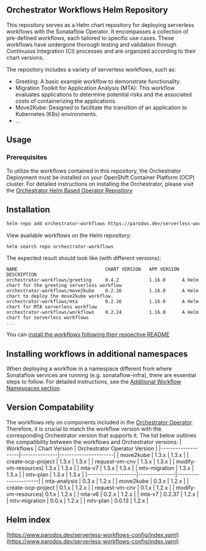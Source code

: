 ## Orchestrator Workflows Helm Repository

This repository serves as a Helm chart repository for deploying serverless workflows with the Sonataflow Operator. It encompasses a collection of pre-defined workflows, each tailored to specific use cases. These workflows have undergone thorough testing and validation through Continuous Integration (CI) processes and are organized according to their chart versions.

The repository includes a variety of serverless workflows, such as:

* Greeting: A basic example workflow to demonstrate functionality.
* Migration Toolkit for Application Analysis (MTA): This workflow evaluates applications to determine potential risks and the associated costs of containerizing the applications.
* Move2Kube: Designed to facilitate the transition of an application to Kubernetes (K8s) environments.
* ...
## Usage

### Prerequisites
To utilize the workflows contained in this repository, the Orchestrator Deployment must be installed on your OpenShift Container Platform (OCP) cluster. For detailed instructions on installing the Orchestrator, please visit the [Orchestrator Helm Based Operator Repository](https://www.parodos.dev/orchestrator-helm-operator/)

## Installation
```bash
helm repo add orchestrator-workflows https://parodos.dev/serverless-workflows-config
```

View available workflows on the Helm repository:
```
helm search repo orchestrator-workflows
```

The expected result should look like (with different versions):
```
NAME                            	CHART VERSION	APP VERSION	DESCRIPTION                                      
orchestrator-workflows/greeting 	0.4.2        	1.16.0     	A Helm chart for the greeting serverless workflow
orchestrator-workflows/move2kube	0.2.16       	1.16.0     	A Helm chart to deploy the move2kube workflow.   
orchestrator-workflows/mta      	0.2.16       	1.16.0     	A Helm chart for MTA serverless workflow         
orchestrator-workflows/workflows	0.2.24       	1.16.0     	A Helm chart for serverless workflows
...
```

You can [install the workflows following their respective README](https://github.com/parodos-dev/serverless-workflows-config/blob/main/docs/main/)

## Installing workflows in additional namespaces
When deploying a workflow in a namespace different from where Sonataflow services are running (e.g. sonataflow-infra), there are essential steps to follow. For detailed instructions, see the [Additional Workflow Namespaces section](https://github.com/parodos-dev/orchestrator-helm-operator/tree/main/docs/release-1.2?tab=readme-ov-file#additional-workflow-namespaces).

## Version Compatability
The workflows rely on components included in the [Orchestrator Operator](https://www.parodos.dev/orchestrator-helm-operator/). Therefore, it is crucial to match the workflow version with the corresponding Orchestrator version that supports it. 
The list below outlines the compatibility between the workflows and Orchestrator versions:
| Workflows          | Chart Version | Orchestrator Operator Version |
|--------------------|---------------|----------------------|
| move2kube          | 1.3.x         | 1.3.x                |
| create-ocp-project | 1.3.x         | 1.3.x                |
| request-vm-cnv     | 1.3.x         | 1.3.x                |
| modify-vm-resources| 1.3.x         | 1.3.x                |
| mta-v7             | 1.3.x         | 1.3.x                |
| mtv-migration      | 1.3.x         | 1.3.x                |
| mtv-plan           | 1.3.x         | 1.3.x                |
|--------------------|---------------|----------------------|
| mta-analysis       | 0.3.x         | 1.2.x                |
| move2kube          | 0.3.x         | 1.2.x                |
| create-ocp-project | 0.1.x         | 1.2.x                |
| request-vm-cnv     | 0.1.x         | 1.2.x                |
| modify-vm-resources| 0.1.x         | 1.2.x                |
| mta-v6             | 0.2.x         | 1.2.x                |
| mta-v7             | 0.2.37         | 1.2.x                |
| mtv-migration      | 0.0.x         | 1.2.x                |
| mtv-plan           | 0.0.13         | 1.2.x                |


## Helm index
[https://www.parodos.dev/serverless-workflows-config/index.yaml](https://www.parodos.dev/serverless-workflows-config/index.yaml)
